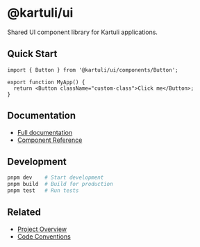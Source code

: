 # @kartuli/ui

Shared UI component library for Kartuli applications.

## Quick Start

```tsx
import { Button } from '@kartuli/ui/components/Button';

export function MyApp() {
  return <Button className="custom-class">Click me</Button>;
}
```

## Documentation
- [Full documentation](https://docs.kartuli.app/ui)
- [Component Reference](https://docs.kartuli.app/ui/components)

## Development
```bash
pnpm dev    # Start development
pnpm build  # Build for production
pnpm test   # Run tests
```

## Related
- [Project Overview](https://docs.kartuli.app/)
- [Code Conventions](https://docs.kartuli.app/conventions)

